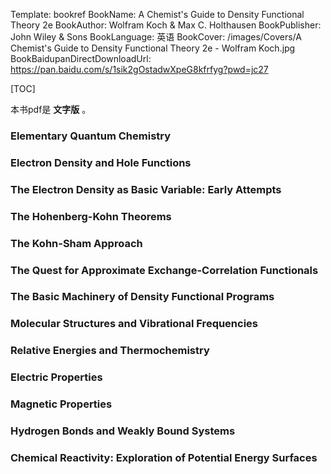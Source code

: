 Template: bookref
BookName: A Chemist's Guide to Density Functional Theory 2e
BookAuthor: Wolfram Koch & Max C. Holthausen
BookPublisher: John Wiley & Sons
BookLanguage: 英语
BookCover: /images/Covers/A Chemist's Guide to Density Functional Theory 2e - Wolfram Koch.jpg
BookBaidupanDirectDownloadUrl: https://pan.baidu.com/s/1sik2gOstadwXpeG8kfrfyg?pwd=jc27  

[TOC]

本书pdf是 **文字版** 。

### Elementary Quantum Chemistry

### Electron Density and Hole Functions

### The Electron Density as Basic Variable: Early Attempts

### The Hohenberg-Kohn Theorems

### The Kohn-Sham Approach

### The Quest for Approximate Exchange-Correlation Functionals

### The Basic Machinery of Density Functional Programs

### Molecular Structures and Vibrational Frequencies

### Relative Energies and Thermochemistry

### Electric Properties

### Magnetic Properties

### Hydrogen Bonds and Weakly Bound Systems

### Chemical Reactivity: Exploration of Potential Energy Surfaces